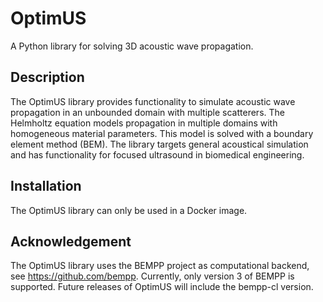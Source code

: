 # OptimUS
A Python library for solving 3D acoustic wave propagation.

## Description
The OptimUS library provides functionality to simulate acoustic wave propagation in an unbounded domain with multiple scatterers.
The Helmholtz equation models propagation in multiple domains with homogeneous material parameters.
This model is solved with a boundary element method (BEM).
The library targets general acoustical simulation and has functionality for focused ultrasound in biomedical engineering.


## Installation
The OptimUS library can only be used in a Docker image.

## Acknowledgement
The OptimUS library uses the BEMPP project as computational backend, see https://github.com/bempp.
Currently, only version 3 of BEMPP is supported.
Future releases of OptimUS will include the bempp-cl version.